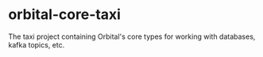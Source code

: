 # orbital-core-taxi
The taxi project containing Orbital's core types for working with databases, kafka topics, etc.
